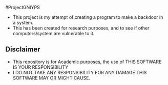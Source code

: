 #ProjectGNIYPS
+ This project is my attempt of creating a program to make a backdoor in a system.
+ This has been created for research purposes, and to see if other computers/system are vulnerable to it.


## Disclaimer
+ This repository is for Academic purposes, the use of THIS SOFTWARE IS YOUR RESPONSIBILITY
+ I DO NOT TAKE ANY RESPONSIBILITY FOR ANY DAMAGE THIS SOFTWARE MAY OR MIGHT CAUSE.

